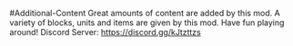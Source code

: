 #Additional-Content
Great amounts of content are added by this mod.
A variety of blocks, units and items are given by this mod.
Have fun playing around!
Discord Server: https://discord.gg/kJtzttzs
